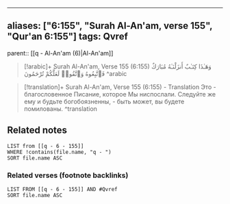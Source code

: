 
---
aliases: ["6:155", "Surah Al-An'am, verse 155", "Qur'an 6:155"]
tags: Qvref
---

parent:: [[q - Al-An'am (6)|Al-An'am]]

> [!arabic]+ Surah Al-An'am, Verse 155 (6:155)
> <span class="quran-arabic">وَهَـٰذَا كِتَـٰبٌ أَنزَلْنَـٰهُ مُبَارَكٌ فَٱتَّبِعُوهُ وَٱتَّقُوا۟ لَعَلَّكُمْ تُرْحَمُونَ</span>
^arabic

> [!translation]+ Surah Al-An'am, Verse 155 (6:155) - Translation
> Это - благословенное Писание, которое Мы ниспослали. Следуйте же ему и будьте богобоязненны, - быть может, вы будете помилованы.
^translation



## Related notes
```dataview
LIST from [[q - 6 - 155]]
WHERE !contains(file.name, "q - ")
SORT file.name ASC
```

### Related verses (footnote backlinks)
```dataview
LIST FROM [[q - 6 - 155]] AND #Qvref
SORT file.name ASC
```

